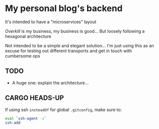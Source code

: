 # My personal blog's backend

It's intended to have a "microservices" layout

_Overkill_ is my business, my business is good... But loosely following a hexagonal architecture

Not intended to be a simple and elegant solution... I'm just using this as an excuse for testing out different transports and get in touch with cumbersome ops

## TODO

-  A huge one: explain the architecture...

## CARGO HEADS-UP

If using ssh `insteadOf` for global `.gitconfig`, make sure to:

```bash
eval `ssh-agent -s`
ssh-add
```
